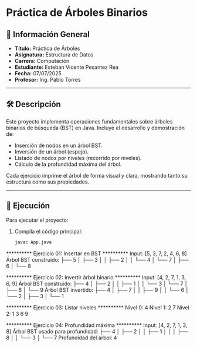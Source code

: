 # Práctica de Árboles Binarios

## 📌 Información General

- **Título:** Práctica de Árboles  
- **Asignatura:** Estructura de Datos  
- **Carrera:** Computación  
- **Estudiante:** Esteban Vicente Pesantez Rea  
- **Fecha:** 07/07/2025  
- **Profesor:** Ing. Pablo Torres  

---
## 🛠️ Descripción

Este proyecto implementa operaciones fundamentales sobre árboles binarios de búsqueda (BST) en Java. Incluye el desarrollo y demostración de:

- Inserción de nodos en un árbol BST.  
- Inversión de un árbol (espejo).  
- Listado de nodos por niveles (recorrido por niveles).  
- Cálculo de la profundidad máxima del árbol.

Cada ejercicio imprime el árbol de forma visual y clara, mostrando tanto su estructura como sus propiedades.

---

## 🚀 Ejecución

Para ejecutar el proyecto:

1. Compila el código principal:
   ```bash
   javac App.java

********** Ejercicio 01: Insertar en BST **********
Input: [5, 3, 7, 2, 4, 6, 8]
 Árbol BST construido:
├── 5
│   ├── 3
│   │   ├── 2
│   │   └── 4
│   └── 7
│       ├── 6
│       └── 8

********** Ejercicio 02: Invertir árbol binario **********
Input: [4, 2, 7, 1, 3, 6, 9]
 Árbol BST construido:
├── 4
│   ├── 2
│   │   ├── 1
│   │   └── 3
│   └── 7
│       ├── 6
│       └── 9
 Árbol BST invertido:
├── 4
│   ├── 7
│   │   ├── 9
│   │   └── 6
│   └── 2
│       ├── 3
│       └── 1

********** Ejercicio 03: Listar niveles **********
Nivel 0: 4 
Nivel 1: 2 7 
Nivel 2: 1 3 6 9 

********** Ejercicio 04: Profundidad máxima **********
Input: [4, 2, 7, 1, 3, 8]
 Árbol BST usado para profundidad:
├── 4
│   ├── 2
│   │   ├── 1
│   │   │   ├── 8
│   │   └── 3
│   └── 7
Profundidad del árbol: 4
